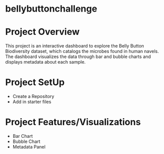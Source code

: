 # bellybuttonchallenge

# Project Overview
This project is an interactive dashboard to explore the Belly Button Biodiversity dataset, which catalogs the microbes found in human navels. The dashboard visualizes the data through bar and bubble charts and displays metadata about each sample.

# Project SetUp
- Create a Repository
- Add in starter files

# Project Features/Visualizations
- Bar Chart
- Bubble Chart
- Metadata Panel
